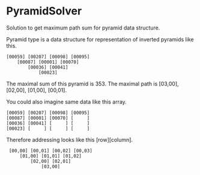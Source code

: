 # PyramidSolver
Solution to get maximum path sum for pyramid data structure.

Pyramid type is a data structure for representation of inverted pyramids like this.

    [00059] [00207] [00098] [00095]
        [00087] [00001] [00070]
            [00036] [00041]
                [00023]
 
The maximal sum of this pyramid is 353.
The maximal path is [03,00], [02,00], [01,00], [00,01].

You could also imagine same data like this array.

    [00059] [00207] [00098] [00095]
    [00087] [00001] [00070] [     ]
    [00036] [00041] [     ] [     ]
    [00023] [     ] [     ] [     ]

Therefore addressing looks like this [row][column].

     [00,00] [00,01] [00,02] [00,03]
         [01,00] [01,01] [01,02]
             [02,00] [02,01]
                 [03,00]
